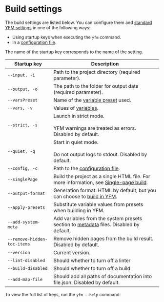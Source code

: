 # Build settings

The build settings are listed below. You can configure them and [standard YFM settings](../../settings.md) in one of the following ways:

* Using startup keys when executing the `yfm` command.
* In a [configuration file](../../project/config.md).

The name of the startup key corresponds to the name of the setting.

| Startup key                 | Description |
|-----------------------------| --- |
| `--input, -i`               | Path to the project directory (required parameter). |
| `--output, -o`              | The path to the folder for output data (required parameter). |
| `--varsPreset`              | Name of the [variable preset](../../project/presets.md) used. |
| `--vars, -v`                | Values of [variables](../../syntax/vars.md). |
| `--strict, -s`              | Launch in strict mode.</br></br>YFM warnings are treated as errors. Disabled by default. |
| `--quiet, -q`               | Start in quiet mode.</br></br>Do not output logs to stdout. Disabled by default. |
| `--config, -c`              | Path to the [configuration file](../../project/config.md). |
| `--singlePage`              | Build the project as a single HTML file. For more information, see [Single-page build](./singlepage.md). |
| `--output-format`           | Generation format. HTML by default, but you can choose to [build in YFM](build.md#yfm). |
| `--apply-presets`           | Substitute variable values from presets when building in YFM. |
| `--add-system-meta`         | Add variables from the system presets section to [metadata](../../syntax/meta.md#meta) files. Disabled by default. |
| `--remove-hidden-toc-items` | Remove hidden pages from the build result. Disabled by default. |
| `--version`                 | Current version. |
| `--lint-disabled`           | Should whether to turn off a linter |
| `--build-disabled`          | Should whether to turn off a build |
| `--add-map-file`            | Should add all paths of documentation into file.json. Disabled by default. |

To view the full list of keys, run the `yfm --help` command.
